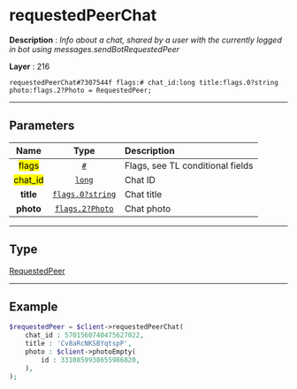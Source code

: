 # requestedPeerChat

**Description** : *Info about a chat, shared by a user with the currently logged in bot using messages\.sendBotRequestedPeer*

**Layer** : 216

```tl
requestedPeerChat#7307544f flags:# chat_id:long title:flags.0?string photo:flags.2?Photo = RequestedPeer;
```

---

## Parameters

| Name | Type | Description |
| :---: | :---: | :--- |
| <mark>flags</mark> | [`#`](type/#) | Flags, see TL conditional fields |
| <mark>chat_id</mark> | [`long`](type/long) | Chat ID |
| **title** | [`flags.0?string`](type/string) | Chat title |
| **photo** | [`flags.2?Photo`](type/Photo) | Chat photo |

---

## Type

[RequestedPeer](type/RequestedPeer)

---

## Example

```php
$requestedPeer = $client->requestedPeerChat(
	chat_id : 5701560740475627022,
	title : 'Cv8aRcNKSBYqtspP',
	photo : $client->photoEmpty(
		id : 3310859938655986820,
	),
);
```